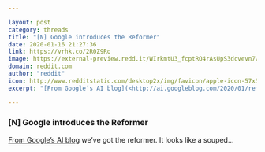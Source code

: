 ```yaml
---

layout: post
category: threads
title: "[N] Google introduces the Reformer"
date: 2020-01-16 21:27:36
link: https://vrhk.co/2R0Z9Ro
image: https://external-preview.redd.it/WIrkmtU3_fcptRO4rAsUpS3dcvevn7W-qKDu5KWN0BM.jpg?width=1200&height=628.272251309&auto=webp&s=f760d5cc253be11375b80291e30a251d6daccf51
domain: reddit.com
author: "reddit"
icon: http://www.redditstatic.com/desktop2x/img/favicon/apple-icon-57x57.png
excerpt: "[From Google’s AI blog](<http://ai.googleblog.com/2020/01/reformer-efficient-transformer.html>) we’ve got the reformer. It looks like a souped..."

---
```


### [N] Google introduces the Reformer

[From Google’s AI blog](<http://ai.googleblog.com/2020/01/reformer-efficient-transformer.html>) we’ve got the reformer. It looks like a souped...